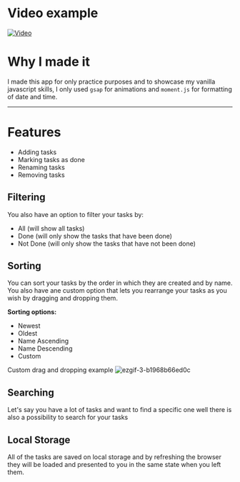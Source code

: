 # Video example
[![Video](https://img.youtube.com/vi/iQaB14g_2RU/0.jpg)](https://www.youtube.com/watch?v=iQaB14g_2RU)


# Why I made it
I made this app for only practice purposes and to showcase my vanilla javascript skills, I only used `gsap` for animations and `moment.js` for formatting of date and time.

---

# Features
* Adding tasks 
* Marking tasks as done
* Renaming tasks
* Removing tasks
  
## Filtering
You also have an option to filter your tasks by:
* All (will show all tasks)
* Done (will only show the tasks that have been done)
* Not Done (will only show the tasks that have not been done)

## Sorting
You can sort your tasks by the order in which they are created and by name. You also have ane custom option that lets you rearrange your tasks as you wish by dragging and dropping them.

<b>Sorting options: </b>
* Newest
* Oldest
* Name Ascending
* Name Descending
* Custom

Custom drag and dropping example
![ezgif-3-b1968b66ed0c](https://user-images.githubusercontent.com/9008571/115787996-4cf4e480-a3c3-11eb-9e9c-c344ea275660.gif)

## Searching
Let's say you have a lot of tasks and want to find a specific one well there is also a possibility to search for your tasks

## Local Storage

All of the tasks are saved on local storage and by refreshing the browser they will be loaded and presented to you in the same state when you left them.
